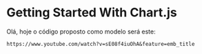 <h1>Getting Started With Chart.js</h1>

<p>Olá, hoje o código proposto como modelo será este:</p>
<code>https://www.youtube.com/watch?v=sE08f4iuOhA&feature=emb_title</code>
